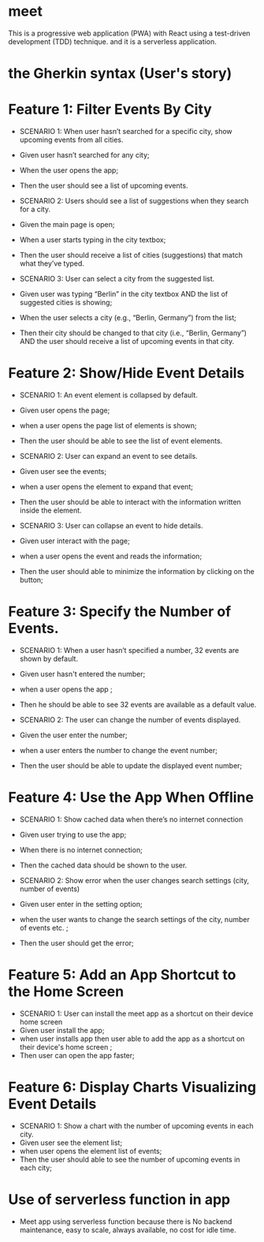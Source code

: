 # meet
This is a progressive web application (PWA) with React using a test-driven development (TDD) technique.
and it is a serverless application.

# the Gherkin syntax (User's story)

# Feature 1: Filter Events By City
- SCENARIO 1: When user hasn’t searched for a specific city, show upcoming events from all cities.
- Given user hasn’t searched for any city;
- When the user opens the app;
- Then the user should see a list of upcoming events.

- SCENARIO 2: Users should see a list of suggestions when they search for a city.
- Given the main page is open;
- When a user starts typing in the city textbox;
- Then the user should receive a list of cities (suggestions) that match what they’ve typed.

- SCENARIO 3: User can select a city from the suggested list.
- Given user was typing “Berlin” in the city textbox AND the list of suggested cities is showing;
- When the user selects a city (e.g., “Berlin, Germany”) from the list;
- Then their city should be changed to that city (i.e., “Berlin, Germany”) AND the user should receive a list of upcoming events in that city.

# Feature 2: Show/Hide Event Details
- SCENARIO 1: An event element is collapsed by default.
- Given user opens the page;
- when a user opens the page list of elements is shown;
- Then the user should be able to see the list of event elements.

- SCENARIO 2: User can expand an event to see details.
- Given user see the events;
- when a user opens the element to expand that event;
- Then the user should be able to interact with the information written inside the element.

- SCENARIO 3: User can collapse an event to hide details.
- Given user interact with the page;
- when a user opens the event and reads the information;
- Then the user should able to minimize the information by clicking on the button;

# Feature 3: Specify the Number of Events.

- SCENARIO 1: When a user hasn’t specified a number, 32 events are shown by default.
- Given user hasn't entered the number;
- when a user opens the app ;
- Then he should be able to see 32 events are available as a default value.

- SCENARIO 2: The user can change the number of events displayed.
- Given the user enter the number;
- when a user enters the number to change the event number;
- Then the user should be able to update the displayed event number;

# Feature 4: Use the App When Offline
  
- SCENARIO 1: Show cached data when there’s no internet connection
- Given user trying to use the app;
- When there is no internet connection;
- Then the cached data should be shown to the user.

- SCENARIO 2: Show error when the user changes search settings (city, number of events)
- Given user enter in the setting option;
- when the user wants to change the search settings of the city, number of events etc. ;
- Then the user should get the error;

# Feature 5: Add an App Shortcut to the Home Screen
  
- SCENARIO 1: User can install the meet app as a shortcut on their device home screen
- Given user install the app;
- when user installs app then user able to add the app as a shortcut on their device's home screen ;
- Then user can open the app faster;

# Feature 6: Display Charts Visualizing Event Details
  
- SCENARIO 1: Show a chart with the number of upcoming events in each city.
- Given user see the element list;
- when user opens the element list of events;
- Then the user should able to see the number of upcoming events in each city;

# Use of serverless function in app
- Meet app using serverless function because there is No backend maintenance,
  easy to scale, always available, no cost for idle time.
  













